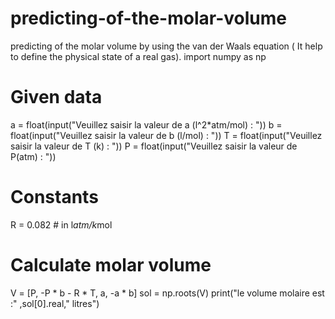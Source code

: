 # predicting-of-the-molar-volume
 predicting of the molar volume by using the van der Waals equation ( It help to define the physical state of a real gas).
import numpy as np
# Given data
a = float(input("Veuillez saisir la valeur de a (l^2*atm/mol) : "))
b = float(input("Veuillez saisir la valeur de b (l/mol) : "))
T = float(input("Veuillez saisir la valeur de T (k)  : "))
P = float(input("Veuillez saisir la valeur de P(atm) : "))
# Constants
R = 0.082  # in l*atm/k*mol
# Calculate molar volume
V = [P, -P * b - R * T, a, -a * b]
sol = np.roots(V)
print("le volume molaire est :" ,sol[0].real," litres")
